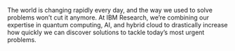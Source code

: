 The world is changing rapidly every day, and the way we used to solve problems won’t cut it anymore. At IBM Research, we’re combining our expertise in quantum computing, AI, and hybrid cloud to drastically increase how quickly we can discover solutions to tackle today’s most urgent problems.